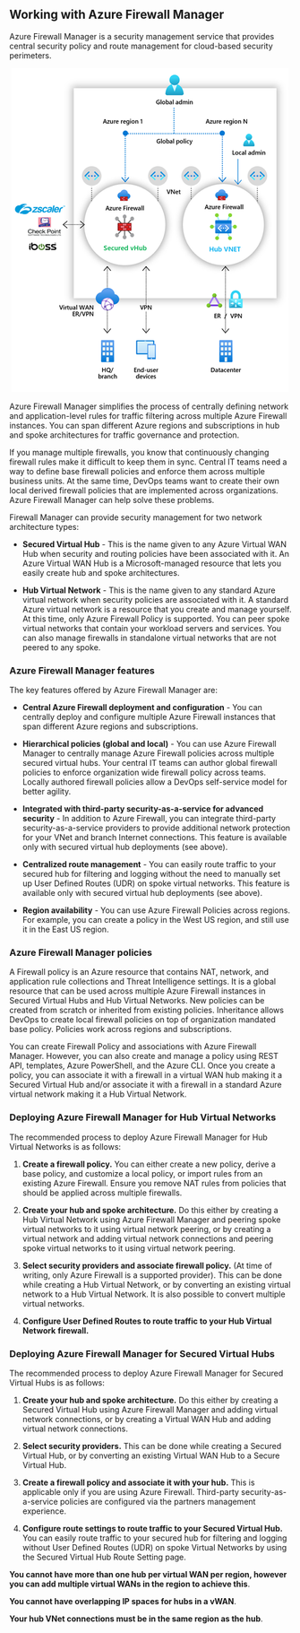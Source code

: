## Working with Azure Firewall Manager

Azure Firewall Manager is a security management service that provides central security policy and route management for cloud-based security perimeters. 

​	![Azure Firewall Manager diagram showing a secure hub and hub vent deployment option ](../media/firewall-manager.png)


Azure Firewall Manager simplifies the process of centrally defining network and application-level rules for traffic filtering across multiple Azure Firewall instances. You can span different Azure regions and subscriptions in hub and spoke architectures for traffic governance and protection.

If you manage multiple firewalls, you know that continuously changing firewall rules make it difficult to keep them in sync. Central IT teams need a way to define base firewall policies and enforce them across multiple business units. At the same time, DevOps teams want to create their own local derived firewall policies that are implemented across organizations. Azure Firewall Manager can help solve these problems.

Firewall Manager can provide security management for two network architecture types:

- **Secured Virtual Hub** - This is the name given to any Azure Virtual WAN Hub when security and routing policies have been associated with it. An Azure Virtual WAN Hub is a Microsoft-managed resource that lets you easily create hub and spoke architectures.

- **Hub Virtual Network** - This is the name given to any standard Azure virtual network when security policies are associated with it. A standard Azure virtual network is a resource that you create and manage yourself. At this time, only Azure Firewall Policy is supported. You can peer spoke virtual networks that contain your workload servers and services. You can also manage firewalls in standalone virtual networks that are not peered to any spoke.

### Azure Firewall Manager features

The key features offered by Azure Firewall Manager are:

- **Central Azure Firewall deployment and configuration** - You can centrally deploy and configure multiple Azure Firewall instances that span different Azure regions and subscriptions. 

- **Hierarchical policies (global and local)** - You can use Azure Firewall Manager to centrally manage Azure Firewall policies across multiple secured virtual hubs. Your central IT teams can author global firewall policies to enforce organization wide firewall policy across teams. Locally authored firewall policies allow a DevOps self-service model for better agility.

- **Integrated with third-party security-as-a-service for advanced security** - In addition to Azure Firewall, you can integrate third-party security-as-a-service providers to provide additional network protection for your VNet and branch Internet connections. This feature is available only with secured virtual hub deployments (see above).

- **Centralized route management** - You can easily route traffic to your secured hub for filtering and logging without the need to manually set up User Defined Routes (UDR) on spoke virtual networks. This feature is available only with secured virtual hub deployments (see above).

- **Region availability** - You can use Azure Firewall Policies across regions. For example, you can create a policy in the West US region, and still use it in the East US region.

### Azure Firewall Manager policies

A Firewall policy is an Azure resource that contains NAT, network, and application rule collections and Threat Intelligence settings. It is a global resource that can be used across multiple Azure Firewall instances in Secured Virtual Hubs and Hub Virtual Networks. New policies can be created from scratch or inherited from existing policies. Inheritance allows DevOps to create local firewall policies on top of organization mandated base policy. Policies work across regions and subscriptions.

You can create Firewall Policy and associations with Azure Firewall Manager. However, you can also create and manage a policy using REST API, templates, Azure PowerShell, and the Azure CLI. Once you create a policy, you can associate it with a firewall in a virtual WAN hub making it a Secured Virtual Hub and/or associate it with a firewall in a standard Azure virtual network making it a Hub Virtual Network.

### Deploying Azure Firewall Manager for Hub Virtual Networks

The recommended process to deploy Azure Firewall Manager for Hub Virtual Networks is as follows:

1. **Create a firewall policy.** You can either create a new policy, derive a base policy, and customize a local policy, or import rules from an existing Azure Firewall. Ensure you remove NAT rules from policies that should be applied across multiple firewalls.

2. **Create your hub and spoke architecture.** Do this either by creating a Hub Virtual Network using Azure Firewall Manager and peering spoke virtual networks to it using virtual network peering, or by creating a virtual network and adding virtual network connections and peering spoke virtual networks to it using virtual network peering.

3. **Select security providers and associate firewall policy.** (At time of writing, only Azure Firewall is a supported provider). This can be done while creating a Hub Virtual Network, or by converting an existing virtual network to a Hub Virtual Network. It is also possible to convert multiple virtual networks.

4. **Configure User Defined Routes to route traffic to your Hub Virtual Network** **firewall.**

 

### Deploying Azure Firewall Manager for Secured Virtual Hubs

The recommended process to deploy Azure Firewall Manager for Secured Virtual Hubs is as follows:

1. **Create your hub and spoke architecture.** Do this either by creating a Secured Virtual Hub using Azure Firewall Manager and adding virtual network connections, or by creating a Virtual WAN Hub and adding virtual network connections.

2. **Select security providers.** This can be done while creating a Secured Virtual Hub, or by converting an existing Virtual WAN Hub to a Secure Virtual Hub.

3. **Create a firewall policy and associate it with your hub.** This is applicable only if you are using Azure Firewall. Third-party security-as-a-service policies are configured via the partners management experience.

4. **Configure route settings to route traffic to your Secured Virtual Hub.** You can easily route traffic to your secured hub for filtering and logging without User Defined Routes (UDR) on spoke Virtual Networks by using the Secured Virtual Hub Route Setting page.

**You cannot have more than one hub per virtual WAN per region, however you can add multiple virtual WANs in the region to achieve this**.

**You cannot have overlapping IP spaces for hubs in a vWAN**.

**Your hub VNet connections must be in the same region as the hub**.
